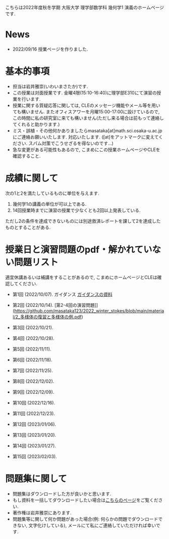 

 こちらは2022年度秋冬学期 大阪大学 理学部数学科 幾何学1 演義のホームページです.
 
# News
- 2022/09/16 授業ページを作りました.

# 基本的事項

- 担当は岩井雅崇(いわいまさたか)です.
- この授業は対面授業です. 金曜4限(15:10-16:40)に理学部E310にて演習の授業を行います. 
- 授業に関する質疑応答に関しては, CLEのメッセージ機能やメール等を用いても構いません. またオフィスアワーを月曜15:00-17:00に設けているので, この時間に私の研究室に来ても構いません(ただし来る場合は前もって連絡してくれると助かります.)
- ミス・誤植・その他何かありましたらmasataka[at]math.sci.osaka-u.ac.jpにご連絡お願いいたします. 対応いたします. ([at]をアットマークに変えてください. スパム対策でこうせざるを得ないのです...)
- 急な変更がある可能性もあるので, こまめにこの授業ホームページやCLEを確認すること.


# 成績に関して
次の1と2を満たしているものに単位を与えます.

1. 幾何学1の講義の単位が可以上である. 
2. 14回授業時までに演習の授業で少なくとも2回以上発表している.

ただし2の条件を達成できないものには別途救済レポートを課して2を達成したものとすることがある. 

<!--
# 授業
演習問題集は次のとおりです. 

[授業の問題集](https://github.com/masataka123/2022_winter_stokes/blob/main/material/0_授業資料.pdf)

問題集の修正リスト
-->
# 授業日と演習問題のpdf・解かれていない問題リスト
適宜休講あるいは補講をすることがあるので, こまめにホームページとCLEは確認してください. 

- 第1回 (2022/10/07).  ガイダンス [ガイダンスの資料](https://github.com/masataka123/2022_winter_stokes/blob/main/material/0_ガイダンス資料.pdf)

- 第2回 (2022/10/14). [第2-4回の演習問題]](https://github.com/masataka123/2022_winter_stokes/blob/main/material/2_多様体の復習と多様体の例.pdf)

- 第3回 (2022/10/21). 

- 第4回 (2022/10/28). 

- 第5回 (2022/11/11). 

- 第6回 (2022/11/18). 

- 第7回 (2022/11/25). 

- 第8回 (2022/12/02). 

- 第9回 (2022/12/09). 

- 第10回 (2022/12/16). 

- 第11回 (2022/12/23). 

- 第12回 (2023/01/06). 

- 第13回 (2023/01/20). 

- 第14回 (2023/01/27). 

- 第15回 (2023/02/03). 

<!--
# 幾何学1のまとめノート

幾何学1の授業がどのような内容で行うかわかりませんが, とりあえず「松本幸夫 著 多様体の基礎 」で授業で該当するところをまとめました. (研究で多様体の定義に戻ることはほぼないので, 多様体を勉強し直しました. ほぼ自分の復習用に作りました). 理解のために活用していただければ幸いです.

[幾何学1のまとめノート](https://github.com/masataka123/2022_winter_stokes/blob/main/material/0_授業資料.pdf)


<!-- 
[第8回から第12回授業の動画](https://www.youtube.com/playlist?list=PLZDOK-K3OuvDpXKHjdAxJUy5ts6HPCeoB)
[第8回から第12回授業黒板](https://github.com/masataka123/2021_summer/blob/master/material/0_第八回から第十二回の授業黒板.pdf)
[第8回から第12回授業の資料](https://github.com/masataka123/2021_summer/blob/master/material/0_第八回から第十二回の資料.pdf)
-->


# 問題集に関して

- 問題集はダウンロードした方が良いかと思います.
- もし資料を一括してダウンロードしたい場合は[こちらのページ](https://github.com/masataka123/2022_winter_stokes/tree/main/material)をご覧ください.
- 著作権は岩井雅崇にあります. 
- 問題集等に関して何か問題があった場合(例: 何らかの問題でダウンロードできない, 文字化けしている), メールにて私にご連絡していただければ幸いです.

<!-- 
# 授業動画に関して
- 動画を見る際はスピーカーで聴くことをお勧めします.(イヤホンで聴くと時々びっくりすることがあります.)
- 動画の授業はかなり早いペースで進むので, 状況に応じて一時停止等を使うことをお勧めします.
- 動画の概要欄に訂正やリンクなどを貼っていきます.
- 動画の著作権は岩井雅崇にあります.


# その他 
(2020/11/16 時点) 
 ~~のホームページ上で授業資料を見ると日本語が表示されない現象が見られます. 
おそらくgithubの方に問題があるようで, 現状で打つ手はありません. (twitterで調べてみると, 同様の現象があって困っている人がいました. slideshareでも同様の問題が生じていたこともあり, それと同じらしいです. 文字コードによる問題?)
もし何か改善策を知っている方は, メールにてご連絡していただければ幸いです.~~

# 成績の付け方の補足. 
中間レポートと期末レポートでつける予定ですが, 一応上の人にまだ確認中です.
おそらく大丈夫ですが, 急な変更もございますので, このホームページで最新情報を確認して下さい.
他にも上の人からの要請等あった場合は変更がある可能性があるので, こまめに最新情報を確認して下さい.
-->
